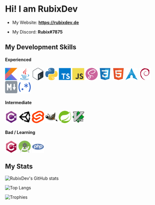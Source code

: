 # Hi! I am RubixDev

- My Website: **https://rubixdev.de**

- My Discord: **Rubix#7875**

## My Development Skills
#### Experienced
<p>
    <img alt="Kotlin" title="Kotlin" src="icons/kotlin.svg" width="40" height="40">
    <img alt="Java" title="Java" src="icons/java.svg" width="40" height="40">
    <img alt="Bash" title="Bash" src="icons/bash.svg" width="40" height="40">
    <img alt="Python" title="Python" src="icons/python.svg" width="40" height="40">
    <img alt="TypeScript" title="TypeScript" src="icons/typescript.svg" width="40" height="40">
    <img alt="JavaScript" title="JavaScript" src="icons/javascript.svg" width="40" height="40">
    <img alt="SCSS" title="SCSS" src="icons/scss.svg" width="40" height="40">
    <img alt="CSS" title="CSS" src="icons/css.svg" width="40" height="40">
    <img alt="HTML" title="HTML" src="icons/html.svg" width="40" height="40">
    <img alt="Arch Linux" title="Arch Linux" src="icons/arch.svg" width="40" height="40">
    <img alt="Debian Linux" title="Debian Linux" src="icons/debian.svg" width="40" height="40">
    <img alt="Markdown" title="Markdown" src="icons/markdown.svg" width="40" height="40">
    <img alt="Regular Expressions" title="Regular Expressions" src="icons/regex.svg" width="40" height="40">
</p>

#### Intermediate
<p>
    <img alt="C#" title="C#" src="icons/csharp.svg" width="40" height="40">
    <img alt="Unity" title="Unity" src="icons/unity.svg" width="40" height="40">
    <img alt="Svelte" title="Svelte" src="icons/svelte.svg" width="40" height="40">
    <img alt="GIMP" title="GIMP" src="icons/gimp.svg" width="40" height="40">
    <img alt="Spring" title="Spring" src="icons/spring.svg" width="40" height="40">
    <img alt="Vim" title="Vim" src="icons/vim.svg" width="40" height="40">
</p>

#### Bad / Learning
<p>
    <img alt="C++" title="C++" src="icons/cplusplus.svg" width="40" height="40">
    <img alt="Android Studio" title="Android Studio" src="icons/android-studio.svg" width="40" height="40">
    <img alt="PHP" title="PHP" src="icons/php.svg" width="40" height="40">
</p>

## My Stats
![RubixDev's GitHub stats](https://github-readme-stats.vercel.app/api?username=RubixDev&show_icons=true&theme=dracula)

![Top Langs](https://github-readme-stats.vercel.app/api/top-langs/?username=RubixDev&theme=dracula&langs_count=20&layout=compact)

![Trophies](https://github-profile-trophy.vercel.app/?username=RubixDev&theme=dracula&margin-w=5&margin-h=5&column=3&row=6)
